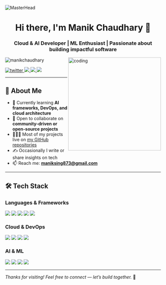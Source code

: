 ![MasterHead](https://user-images.githubusercontent.com/88606641/209963625-914f2b70-812c-4adb-b544-b3fb40c43e39.png)

<h1 align="center">Hi there, I'm Manik Chaudhary 👋</h1>
<h3 align="center">Cloud & AI Developer | ML Enthusiast | Passionate about building impactful software</h3>

<img align="right" alt="coding" width="300" src="https://user-images.githubusercontent.com/88606641/210141549-43c27f0e-e4b1-4708-a974-52fde3cc8a1c.gif">

<p align="left"> 
  <img src="https://komarev.com/ghpvc/?username=manikchaudhary&style=flat-square&color=blue" alt="manikchaudhary" />
</p>

<p align="left">
  <a href="https://twitter.com/your_twitter" target="_blank">
    <img src="https://img.shields.io/twitter/follow/your_twitter?logo=twitter&style=for-the-badge" alt="twitter" />
  </a>
  <a href="https://www.linkedin.com/in/chaudharymanik/" target="_blank">
    <img src="https://img.shields.io/badge/LinkedIn-0077B5?style=for-the-badge&logo=linkedin&logoColor=white" />
  </a>
  <a href="mailto:maniksing873@gmail.com">
    <img src="https://img.shields.io/badge/Gmail-D14836?style=for-the-badge&logo=gmail&logoColor=white" />
  </a>
  <a href="https://manik-portfolio-smoky.vercel.app/" target="_blank">
    <img src="https://img.shields.io/badge/Portfolio-000000?style=for-the-badge&logo=vercel&logoColor=white" />
  </a>
</p>

---

## 🧐 About Me

- 🌱 Currently learning **AI frameworks, DevOps, and cloud architecture**  
- 🤝 Open to collaborate on **community-driven or open-source projects**  
- 👨🏻‍💻 Most of my projects live on [my GitHub repositories](https://github.com/manikchaudhary?tab=repositories)  
- ✍️ Occasionally I write or share insights on tech  
- 📫 Reach me: **maniksing873@gmail.com**

---

## 🛠️ Tech Stack

### Languages & Frameworks

<p align="left">
  <img src="https://img.shields.io/badge/Python-3776AB?style=for-the-badge&logo=python&logoColor=white"/>
  <img src="https://img.shields.io/badge/JavaScript-323330?style=for-the-badge&logo=javascript&logoColor=F7DF1E"/>
  <img src="https://img.shields.io/badge/React-20232A?style=for-the-badge&logo=react&logoColor=61DAFB"/>
  <img src="https://img.shields.io/badge/Node.js-43853D?style=for-the-badge&logo=node.js&logoColor=white"/>
  <img src="https://img.shields.io/badge/Express.js-404D59?style=for-the-badge&logo=express&logoColor=white"/>
</p>

### Cloud & DevOps

<p align="left">
  <img src="https://img.shields.io/badge/AWS-232F3E?style=for-the-badge&logo=amazon-aws&logoColor=white"/>
  <img src="https://img.shields.io/badge/Azure-0078D4?style=for-the-badge&logo=microsoft-azure&logoColor=white"/>
  <img src="https://img.shields.io/badge/Docker-2496ED?style=for-the-badge&logo=docker&logoColor=white"/>
  <img src="https://img.shields.io/badge/Kubernetes-326CE5?style=for-the-badge&logo=kubernetes&logoColor=white"/>
</p>

### AI & ML

<p align="left">
  <img src="https://img.shields.io/badge/TensorFlow-FF6F00?style=for-the-badge&logo=tensorflow&logoColor=white"/>
  <img src="https://img.shields.io/badge/PyTorch-EE4C2C?style=for-the-badge&logo=pytorch&logoColor=white"/>
  <img src="https://img.shields.io/badge/Scikit--Learn-F7931E?style=for-the-badge&logo=scikit-learn&logoColor=white"/>
  <img src="https://img.shields.io/badge/OpenAI-005571?style=for-the-badge&logo=openai&logoColor=white"/>
</p>

---

*Thanks for visiting! Feel free to connect — let’s build together.* 🚀
